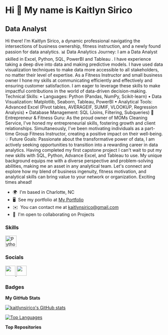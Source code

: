 Hi 👋 My name is Kaitlyn Sirico
===============================

Data Analyst
------------

Hi there! I'm Kaitlyn Sirico, a dynamic professional navigating the intersections of business ownership, fitness instruction, and a newly found passion for data analytics. 
📊 Data Analytics Journey: I am a Data Analyst skilled in Excel, Python, SQL, PowerBI and Tableau . I have experience taking a deep dive into data and making predictive models. I have used data visualization techniques to make data more accessible to all stakeholders, no matter their level of expertise. As a Fitness Instructor and small business owner I hone my skills at communicating efficiently and effectively and ensuring customer satisfaction. I am eager to leverage these skills to make impactful contributions in the world of data-driven decision-making. 
Technical Skills: • Languages: Python (Pandas, NumPy, Scikit-learn) • Data Visualization: Matplotlib, Seaborn, Tableau, PowerBI • Analytical Tools: Advanced Excel (Pivot tables, AVERAGEIF, SUMIF, VLOOKUP, Regression Analysis) • Database Management: SQL (Joins, Filtering, Subqueries) 
🧹 Entrepreneur & Fitness Guru: As the proud owner of MOMs Cleaning Service, I've honed my entrepreneurial skills, fostering growth and client relationships. Simultaneously, I've been motivating individuals as a part-time Group Fitness Instructor, creating a positive impact on their well-being. 
💡 Future Goals: Passionate about the transformative power of data, I am actively seeking opportunities to transition into a rewarding career in data analytics. Having completed my first capstone project I can't wait to put my new skills with SQL, Python, Advance Excel, and Tableau to use. My unique background equips me with a diverse perspective and problem-solving abilities, making me an asset in any analytical team. Let's connect and explore how my blend of business ingenuity, fitness motivation, and analytical skills can bring value to your network or organization. Exciting times ahead!

* 🌍  I'm based in Charlotte, NC
* 🖥️  See my portfolio at [My Portfolio](http://public.tableau.com/app/profile/kaitlyn.sirico/vizzes)
* ✉️  You can contact me at [kaitlynsirico@gmail.com](mailto:kaitlynsirico@gmail.com)
* 🤝  I'm open to collaborating on Projects

### Skills


<p align="left">
<a href="https://www.python.org/" target="_blank" rel="noreferrer"><img src="https://raw.githubusercontent.com/danielcranney/readme-generator/main/public/icons/skills/python-colored.svg" width="36" height="36" alt="Python" /></a>
</p>


### Socials

<p align="left"> <a href="https://www.github.com/kaitlynsirico" target="_blank" rel="noreferrer"> <picture> <source media="(prefers-color-scheme: dark)" srcset="https://raw.githubusercontent.com/danielcranney/readme-generator/main/public/icons/socials/github-dark.svg" /> <source media="(prefers-color-scheme: light)" srcset="https://raw.githubusercontent.com/danielcranney/readme-generator/main/public/icons/socials/github.svg" /> <img src="https://raw.githubusercontent.com/danielcranney/readme-generator/main/public/icons/socials/github.svg" width="32" height="32" /> </picture> </a> <a href="https://www.linkedin.com/in/kaitlynsirico" target="_blank" rel="noreferrer"> <picture> <source media="(prefers-color-scheme: dark)" srcset="https://raw.githubusercontent.com/danielcranney/readme-generator/main/public/icons/socials/linkedin-dark.svg" /> <source media="(prefers-color-scheme: light)" srcset="https://raw.githubusercontent.com/danielcranney/readme-generator/main/public/icons/socials/linkedin.svg" /> <img src="https://raw.githubusercontent.com/danielcranney/readme-generator/main/public/icons/socials/linkedin.svg" width="32" height="32" /> </picture> </a></p>

### Badges

<b>My GitHub Stats</b>

<a href="http://www.github.com/kaitlynsirico"><img src="https://github-readme-stats.vercel.app/api?username=kaitlynsirico&show_icons=true&hide=stars,prs,contribs&count_private=true&title_color=0891b2&text_color=ffffff&icon_color=0891b2&bg_color=1c1917&hide_border=true&show_icons=true" alt="kaitlynsirico's GitHub stats" /></a>

<a href="https://github.com/kaitlynsirico" align="left"><img src="https://github-readme-stats.vercel.app/api/top-langs/?username=kaitlynsirico&langs_count=10&title_color=0891b2&text_color=ffffff&icon_color=0891b2&bg_color=1c1917&hide_border=true&locale=en&custom_title=Top%20%Languages" alt="Top Languages" /></a>

<b>Top Repositories</b>

<div width="100%" align="center"></div><br /><br /><br /><br /><br /><br /><br />
